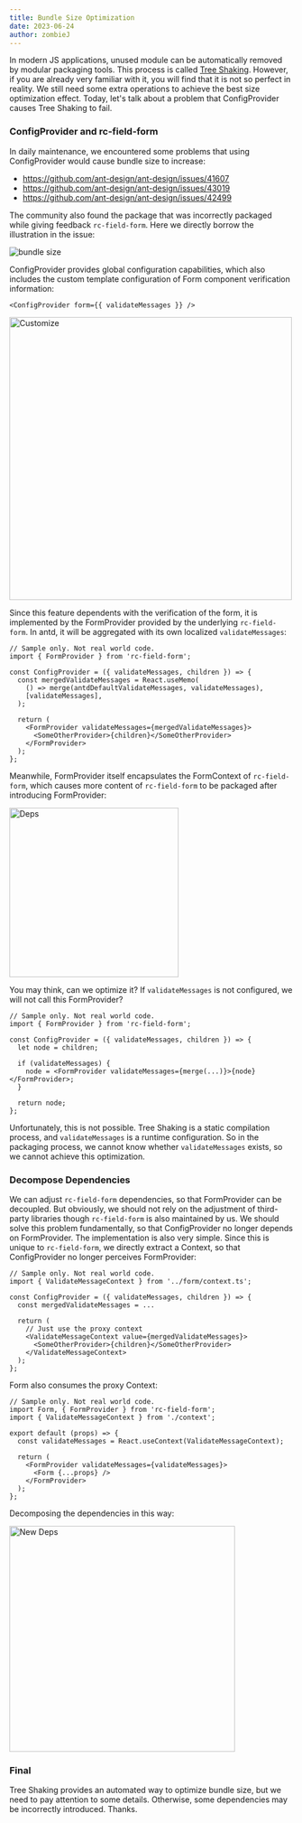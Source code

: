 ```yaml
---
title: Bundle Size Optimization
date: 2023-06-24
author: zombieJ
---
```


In modern JS applications, unused module can be automatically removed by modular packaging tools. This process is called [Tree Shaking](https://developer.mozilla.org/en-US/docs/Glossary/Tree_shaking). However, if you are already very familiar with it, you will find that it is not so perfect in reality. We still need some extra operations to achieve the best size optimization effect. Today, let's talk about a problem that ConfigProvider causes Tree Shaking to fail.

### ConfigProvider and rc-field-form

In daily maintenance, we encountered some problems that using ConfigProvider would cause bundle size to increase:

- https://github.com/ant-design/ant-design/issues/41607
- https://github.com/ant-design/ant-design/issues/43019
- https://github.com/ant-design/ant-design/issues/42499

The community also found the package that was incorrectly packaged while giving feedback `rc-field-form`. Here we directly borrow the illustration in the issue:

<img alt="bundle size" src="https://user-images.githubusercontent.com/44499686/239506452-11161494-76d3-4e80-a53f-57b097008cac.png" />

ConfigProvider provides global configuration capabilities, which also includes the custom template configuration of Form component verification information:

```tsx
<ConfigProvider form={{ validateMessages }} />
```

<img width="501" alt="Customize" src="https://github.com/ant-design/ant-design/assets/5378891/40081170-af57-44f9-9088-c5cc55e65802">

Since this feature dependents with the verification of the form, it is implemented by the FormProvider provided by the underlying `rc-field-form`. In antd, it will be aggregated with its own localized `validateMessages`:

```tsx
// Sample only. Not real world code.
import { FormProvider } from 'rc-field-form';

const ConfigProvider = ({ validateMessages, children }) => {
  const mergedValidateMessages = React.useMemo(
    () => merge(antdDefaultValidateMessages, validateMessages),
    [validateMessages],
  );

  return (
    <FormProvider validateMessages={mergedValidateMessages}>
      <SomeOtherProvider>{children}</SomeOtherProvider>
    </FormProvider>
  );
};
```

Meanwhile, FormProvider itself encapsulates the FormContext of `rc-field-form`, which causes more content of `rc-field-form` to be packaged after introducing FormProvider:

<img height="300" alt="Deps" src="https://github.com/ant-design/ant-design/assets/5378891/938e2375-e143-4c93-bfc9-207039361479">

You may think, can we optimize it? If `validateMessages` is not configured, we will not call this FormProvider?

```tsx
// Sample only. Not real world code.
import { FormProvider } from 'rc-field-form';

const ConfigProvider = ({ validateMessages, children }) => {
  let node = children;

  if (validateMessages) {
    node = <FormProvider validateMessages={merge(...)}>{node}</FormProvider>;
  }

  return node;
};
```

Unfortunately, this is not possible. Tree Shaking is a static compilation process, and `validateMessages` is a runtime configuration. So in the packaging process, we cannot know whether `validateMessages` exists, so we cannot achieve this optimization.

### Decompose Dependencies

We can adjust `rc-field-form` dependencies, so that FormProvider can be decoupled. But obviously, we should not rely on the adjustment of third-party libraries though `rc-field-form` is also maintained by us. We should solve this problem fundamentally, so that ConfigProvider no longer depends on FormProvider. The implementation is also very simple. Since this is unique to `rc-field-form`, we directly extract a Context, so that ConfigProvider no longer perceives FormProvider:

```tsx
// Sample only. Not real world code.
import { ValidateMessageContext } from '../form/context.ts';

const ConfigProvider = ({ validateMessages, children }) => {
  const mergedValidateMessages = ...

  return (
    // Just use the proxy context
    <ValidateMessageContext value={mergedValidateMessages}>
      <SomeOtherProvider>{children}</SomeOtherProvider>
    </ValidateMessageContext>
  );
};
```

Form also consumes the proxy Context:

```tsx
// Sample only. Not real world code.
import Form, { FormProvider } from 'rc-field-form';
import { ValidateMessageContext } from './context';

export default (props) => {
  const validateMessages = React.useContext(ValidateMessageContext);

  return (
    <FormProvider validateMessages={validateMessages}>
      <Form {...props} />
    </FormProvider>
  );
};
```

Decomposing the dependencies in this way:

<img height="400" alt="New Deps" src="https://github.com/ant-design/ant-design/assets/5378891/4fde4332-1110-43a7-9a0e-aef806da59ef">

### Final

Tree Shaking provides an automated way to optimize bundle size, but we need to pay attention to some details. Otherwise, some dependencies may be incorrectly introduced. Thanks.

